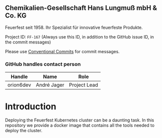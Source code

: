 ## Chemikalien-Gesellschaft Hans Lungmuß mbH & Co. KG

Feuerfest seit 1958.
Ihr Spezialist für innovative feuerfeste Produkte.

Project ID: `FF-167` (Always use this ID, in addition to the GitHub issue ID, in the commit messages)

Please use [Conventional Commits](https://www.conventionalcommits.org) for commit messages.

### GitHub handles contact person

| Handle    | Name        | Role         |
|-----------|-------------|--------------|
| orion6dev | André Jager | Project Lead |

# Introduction

Deploying the Feuerfest Kubernetes cluster can be a daunting task.
In this repository we provide a docker image that contains all the tools needed to deploy the cluster.


